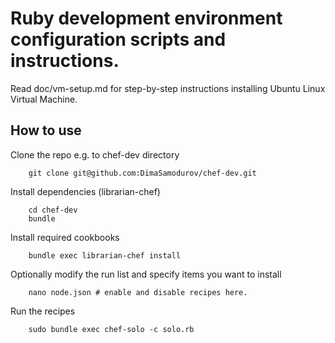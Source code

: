 # Ruby development environment configuration scripts and instructions.

Read doc/vm-setup.md for step-by-step instructions installing Ubuntu Linux Virtual Machine.

## How to use


Clone the repo e.g. to chef-dev directory

        git clone git@github.com:DimaSamodurov/chef-dev.git

Install dependencies (librarian-chef)

        cd chef-dev
        bundle

Install required cookbooks

        bundle exec librarian-chef install

Optionally modify the run list and specify items you want to install

        nano node.json # enable and disable recipes here.

Run the recipes

        sudo bundle exec chef-solo -c solo.rb


